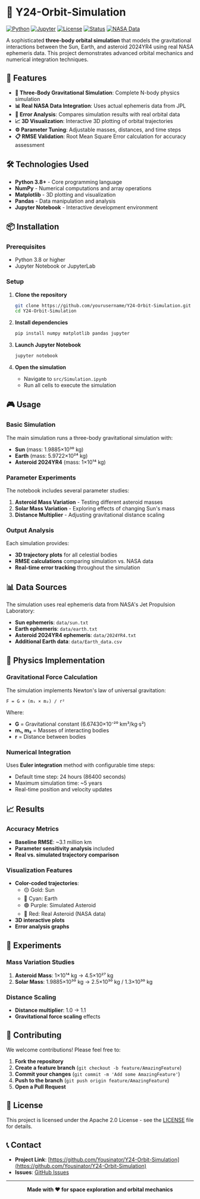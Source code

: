 # 🚀 Y24-Orbit-Simulation

[![Python](https://img.shields.io/badge/Python-3.8+-blue.svg)](https://www.python.org/downloads/)
[![Jupyter](https://img.shields.io/badge/Jupyter-Notebook-orange.svg)](https://jupyter.org/)
[![License](https://img.shields.io/badge/License-MIT-green.svg)](LICENSE)
[![Status](https://img.shields.io/badge/Status-Active-brightgreen.svg)](https://github.com/yourusername/Y24-Orbit-Simulation)
[![NASA Data](https://img.shields.io/badge/Data-NASA%20Ephemeris-red.svg)](https://ssd.jpl.nasa.gov/)

A sophisticated **three-body orbital simulation** that models the gravitational interactions between the Sun, Earth, and asteroid 2024YR4 using real NASA ephemeris data. This project demonstrates advanced orbital mechanics and numerical integration techniques.

## 🌟 Features

- **🔬 Three-Body Gravitational Simulation**: Complete N-body physics simulation
- **📊 Real NASA Data Integration**: Uses actual ephemeris data from JPL
- **🎯 Error Analysis**: Compares simulation results with real orbital data
- **📈 3D Visualization**: Interactive 3D plotting of orbital trajectories
- **⚙️ Parameter Tuning**: Adjustable masses, distances, and time steps
- **📋 RMSE Validation**: Root Mean Square Error calculation for accuracy assessment

## 🛠️ Technologies Used

- **Python 3.8+** - Core programming language
- **NumPy** - Numerical computations and array operations
- **Matplotlib** - 3D plotting and visualization
- **Pandas** - Data manipulation and analysis
- **Jupyter Notebook** - Interactive development environment

## 📦 Installation

### Prerequisites

- Python 3.8 or higher
- Jupyter Notebook or JupyterLab

### Setup

1. **Clone the repository**
   ```bash
   git clone https://github.com/yourusername/Y24-Orbit-Simulation.git
   cd Y24-Orbit-Simulation
   ```

2. **Install dependencies**
   ```bash
   pip install numpy matplotlib pandas jupyter
   ```

3. **Launch Jupyter Notebook**
   ```bash
   jupyter notebook
   ```

4. **Open the simulation**
   - Navigate to `src/Simulation.ipynb`
   - Run all cells to execute the simulation

## 🎮 Usage

### Basic Simulation

The main simulation runs a three-body gravitational simulation with:
- **Sun** (mass: 1.9885×10³⁰ kg)
- **Earth** (mass: 5.9722×10²⁴ kg)
- **Asteroid 2024YR4** (mass: 1×10¹⁴ kg)

### Parameter Experiments

The notebook includes several parameter studies:

1. **Asteroid Mass Variation** - Testing different asteroid masses
2. **Solar Mass Variation** - Exploring effects of changing Sun's mass
3. **Distance Multiplier** - Adjusting gravitational distance scaling

### Output Analysis

Each simulation provides:
- **3D trajectory plots** for all celestial bodies
- **RMSE calculations** comparing simulation vs. NASA data
- **Real-time error tracking** throughout the simulation

## 📊 Data Sources

The simulation uses real ephemeris data from NASA's Jet Propulsion Laboratory:

- **Sun ephemeris**: `data/sun.txt`
- **Earth ephemeris**: `data/earth.txt`
- **Asteroid 2024YR4 ephemeris**: `data/2024YR4.txt`
- **Additional Earth data**: `data/Earth_data.csv`

## 🔬 Physics Implementation

### Gravitational Force Calculation

The simulation implements Newton's law of universal gravitation:

```
F = G × (m₁ × m₂) / r²
```

Where:
- **G** = Gravitational constant (6.67430×10⁻²⁰ km³/kg·s²)
- **m₁, m₂** = Masses of interacting bodies
- **r** = Distance between bodies

### Numerical Integration

Uses **Euler integration** method with configurable time steps:
- Default time step: 24 hours (86400 seconds)
- Maximum simulation time: ~5 years
- Real-time position and velocity updates

## 📈 Results

### Accuracy Metrics

- **Baseline RMSE**: ~3.1 million km
- **Parameter sensitivity analysis** included
- **Real vs. simulated trajectory comparison**

### Visualization Features

- **Color-coded trajectories**:
  - 🟡 Gold: Sun
  - 🔵 Cyan: Earth
  - 🟣 Purple: Simulated Asteroid
  - 🔴 Red: Real Asteroid (NASA data)
- **3D interactive plots**
- **Error analysis graphs**

## 🧪 Experiments

### Mass Variation Studies

1. **Asteroid Mass**: 1×10¹⁴ kg → 4.5×10²⁷ kg
2. **Solar Mass**: 1.9885×10³⁰ kg → 2.5×10³⁰ kg / 1.3×10³⁰ kg

### Distance Scaling

- **Distance multiplier**: 1.0 → 1.1
- **Gravitational force scaling** effects

## 🤝 Contributing

We welcome contributions! Please feel free to:

1. **Fork the repository**
2. **Create a feature branch** (`git checkout -b feature/AmazingFeature`)
3. **Commit your changes** (`git commit -m 'Add some AmazingFeature'`)
4. **Push to the branch** (`git push origin feature/AmazingFeature`)
5. **Open a Pull Request**

## 📝 License

This project is licensed under the Apache 2.0 License - see the [LICENSE](LICENSE) file for details.

## 📞 Contact

- **Project Link**: [https://github.com/Yousinator/Y24-Orbit-Simulation](https://github.com/Yousinator/Y24-Orbit-Simulation)
- **Issues**: [GitHub Issues](https://github.com/Yousinator/Y24-Orbit-Simulation/issues)

---

<div align="center">

**Made with ❤️ for space exploration and orbital mechanics**

</div>